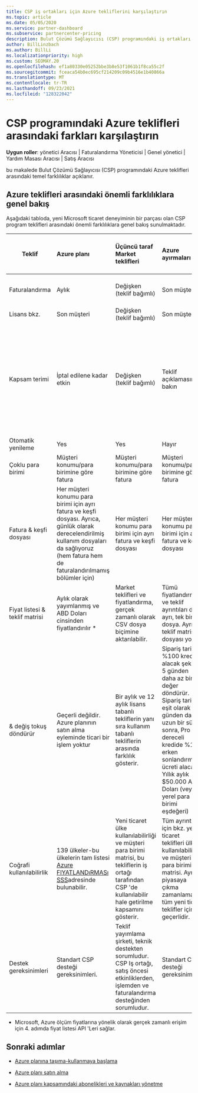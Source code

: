 ```yaml
---
title: CSP iş ortakları için Azure tekliflerini karşılaştırın
ms.topic: article
ms.date: 05/05/2020
ms.service: partner-dashboard
ms.subservice: partnercenter-pricing
description: Bulut Çözümü Sağlayıcısı (CSP) programındaki iş ortakları için yeni Microsoft ticaret deneyimindeki teklifler arasındaki önemli farkları karşılaştırın.
author: BillLinzbach
ms.author: BillLi
ms.localizationpriority: high
ms.custom: SEOMAY.20
ms.openlocfilehash: ef1a80330e05252bbe3b8e53f1061b1f8ca55c2f
ms.sourcegitcommit: fceaca54b0ec695cf214209c09b4516e1b40866a
ms.translationtype: MT
ms.contentlocale: tr-TR
ms.lasthandoff: 09/23/2021
ms.locfileid: "128322042"
---
```

# <a name="compare-differences-between-azure-offers-in-the-csp-program"></a>CSP programındaki Azure teklifleri arasındaki farkları karşılaştırın

**Uygun roller**: yönetici Aracısı | Faturalandırma Yöneticisi | Genel yönetici | Yardım Masası Aracısı | Satış Aracısı

bu makalede Bulut Çözümü Sağlayıcısı (CSP) programındaki Azure teklifleri arasındaki temel farklılıklar açıklanır.

## <a name="overview-of-key-differences-between-azure-offers"></a>Azure teklifleri arasındaki önemli farklılıklara genel bakış

Aşağıdaki tabloda, yeni Microsoft ticaret deneyiminin bir parçası olan CSP program teklifleri arasındaki önemli farklılıklara genel bakış sunulmaktadır.

|**Teklif**| **Azure planı**|**Üçüncü taraf Market teklifleri**|**Azure ayırmaları**|**CSP aracılığıyla satılan sunucu abonelikleri**|**Lisans tabanlı teklifler**|
|-------------------|:------|:-----|:---------|:--------------|:---------|
|Faturalandırma|Aylık|Değişken (teklif bağımlı)|Son müşteri|Tam terim veya 3 yıllık dönem için önde|Aylık veya yıllık|
|Lisans bkz.|Son müşteri|Değişken (teklif bağımlı)|Son müşteri| Son müşteri|Son müşteri|
|Kapsam terimi|İptal edilene kadar etkin|Değişken (teklif bağımlı)|Teklif açıklamasına bakın|Tüm Azure ayırmaları kendi benzersiz kapsama dönemine sahiptir. Tüm sunucu abonelikleri kendi benzersiz kapsama dönemine sahip olacaktır.|   Ek lisanslar, mevcut kapsama dönemi içinde yer alacak|
|Otomatik yenileme|Yes|Yes|Hayır| Hayır|Yes|
|Çoklu para birimi|Müşteri konumu/para birimine göre fatura|Müşteri konumu/para birimine göre fatura|Müşteri konumu/para birimine göre fatura|Müşteri konumu/para birimine göre fatura|Iş ortağı konumunun para birimine göre| 
|Fatura & keşfi dosyası|Her müşteri konumu para birimi için ayrı fatura ve keşfi dosyası.  Ayrıca, günlük olarak derecelendirilmiş kullanım dosyaları da sağlıyoruz (hem fatura hem de faturalandırılmamış bölümler için) |Her müşteri konumu para birimi için ayrı fatura ve keşfi dosyası|Her müşteri konumu para birimi için ayrı fatura ve keşfi dosyası|Her müşteri konumu para birimi için ayrı fatura ve keşfi dosyası|Bir faturaya ve keşfi dosyasına yönelik tüm siparişler|
|Fiyat listesi & teklif matrisi|Aylık olarak yayımlanmış ve ABD Doları cinsinden fiyatlandırılır *|Market teklifleri ve fiyatlandırma, gerçek zamanlı olarak CSV dosya biçimine aktarılabilir.|Tümü fiyatlandırma ve teklif ayrıntıları dahil ayrı, tek bir dosya. Ayrı bir teklif matrisi dosyası yok||Tümü fiyatlandırma ve teklif ayrıntıları dahil ayrı, tek bir dosya. Ayrı bir teklif matrisi yoktur.| 
|& değiş tokuş döndürür|Geçerli değildir. Azure planının satın alma eyleminde ticari bir işlem yoktur|Bir aylık ve 12 aylık lisans tabanlı tekliflerin yanı sıra kullanım tabanlı tekliflerin arasında farklılık gösterir.|Sipariş tarihi %100 kredisi alacak şekilde 5 günden daha az bir değer döndürür. Sipariş tarihi, eşit olarak 5 günden daha uzun bir süre sonra, Pro dereceli kredide %12 erken sonlandırma ücreti alacak. Yıllık aylık $50.000 ABD Doları (veya yerel para birimi eşdeğeri)|Sipariş tarihinden itibaren 60 günden az bir değer döndürür %100 kredi lisans anahtarları devre dışı bırakılır. Kısmi dönüşler kabul edilmez.|   30 günden az getirilmesi/iptaller, %100 kredi alır; 30 günden büyük getirilmesi/iptaller, bir Pro-dereceli kredi alır.|
|Coğrafi kullanılabilirlik|139 ülkeler-bu ülkelerin tam listesi [Azure FIYATLANDıRMASı SSS](https://azure.microsoft.com/pricing/faq/)adresinde bulunabilir.|Yeni ticaret ülke kullanılabilirliği ve müşteri para birimi matrisi, bu tekliflerin iş ortağı tarafından CSP 'de kullanılabilir hale getirilme kapsamını gösterir.|Tüm ayrıntılar için bkz. yeni ticaret teklifleri ülke kullanılabilirliği ve müşteri para birimi matrisi. Aynı piyasaya çıkma zamanlaması tüm yeni ticari teklifler için geçerlidir.|Tüm ayrıntılar için bkz. yeni ticaret teklifleri ülke kullanılabilirliği ve müşteri para birimi matrisi.  Aynı piyasaya çıkma zamanlaması tüm yeni ticari teklifler için geçerlidir.|247 ülkeler|
|Destek gereksinimleri|Standart CSP desteği gereksinimleri.|Teklif yayımlama şirketi, teknik destekten sorumludur.  CSP Iş ortağı, satış öncesi etkinliklerden, işlemden ve faturalandırma desteğinden sorumludur.|Standart CSP desteği gereksinimleri.|Standart CSP desteği gereksinimleri.|Standart CSP desteği gereksinimleri.|

* Microsoft, Azure ölçüm fiyatlarına yönelik olarak gerçek zamanlı erişim için 4. adımda fiyat listesi API 'Leri sağlar.

## <a name="next-steps"></a>Sonraki adımlar

- [Azure planına taşıma-kullanmaya başlama](azure-plan-get-started.md)

- [Azure planı satın alma](purchase-azure-plan.md)

- [Azure planı kapsamındaki abonelikleri ve kaynakları yönetme](azure-plan-manage.md)